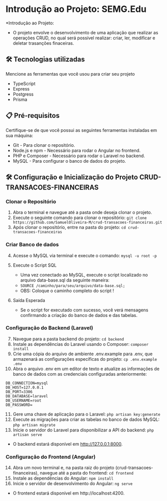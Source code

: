 
# Introdução ao Projeto: SEMG.Edu

*Introdução ao Projeto:
  * O projeto envolve o desenvolvimento de uma aplicação que realizar as operações CRUD, no qual será possível realizar: criar, ler, modificar e deletar trasanções finaceiras. 

## 🛠️ Tecnologias utilizadas

Mencione as ferramentas que você usou para criar seu projeto

* TypeScript
* Express
* Postgress
* Prisma

## 📋 Pré-requisitos

Certifique-se de que você possui as seguintes ferramentas instaladas em sua máquina:

* Git - Para clonar o repositório.
* Node.js e npm - Necessário para rodar o Angular no frontend.
* PHP e Composer - Necessário para rodar o Laravel no backend.
* MySQL - Para configurar o banco de dados do projeto.

## 🛠️ Configuração e Inicialização do Projeto CRUD-TRANSACOES-FINANCEIRAS

### Clonar o Repositório
1. Abra o terminal e navegue até a pasta onde deseja clonar o projeto.
2. Execute o seguinte comando para clonar o repositório:
   ``` git clone https://github.com/SamuelOliveira-M/crud-transacoes-financeiras.git ```
3. Após clonar o repositório, entre na pasta do projeto:
   ``` cd crud-transacoes-financeiras ```

### Criar Banco de dados  
4. Acesse o MySQL via terminal e execute o comando: 
  ``` mysql -u root -p ```
5. Execute o Script SQL
   * Uma vez conectado ao MySQL, execute o script localizado no arquivo data-base.sql da seguinte maneira:
   * ``` SOURCE /caminho/para/seu/arquivo/data-base.sql; ```
   * OBS: Coloque o caminho completo do script !
    
6. Saída Esperada
   * Se o script for executado com sucesso, você verá mensagens confirmando a criação do banco de dados e das tabelas.

### Configuração do Backend (Laravel)

7. Navegue para a pasta backend do projeto:
``` cd backend ```
8. Instale as dependências do Laravel usando o Composer:
   ``` composer install ```
9. Crie uma cópia do arquivo de ambiente .env.example para .env, que armazenará as configurações específicas do projeto:
   ``` cp .env.example .env ```
10. Abra o arquivo .env em um editor de texto e atualize as informações de banco de dados com as credenciais configuradas anteriormente:
```
DB_CONNECTION=mysql
DB_HOST=127.0.0.1
DB_PORT=3306
DB_DATABASE=laravel
DB_USERNAME=root
DB_PASSWORD=

```
11. Gere uma chave de aplicação para o Laravel:
 ``` php artisan key:generate ```
12. Execute as migrações para criar as tabelas no banco de dados MySQL:
  ``` php artisan migrate ```
13. Inicie o servidor do Laravel para disponibilizar a API do backend:
  ``` php artisan serve ```

  * O backend estará disponível em http://127.0.0.1:8000.

### Configuração do Frontend (Angular)
14. Abra um novo terminal e, na pasta raiz do projeto (crud-transacoes-financeiras), navegue até a pasta do frontend:
  ``` cd frontend ```
15. Instale as dependências do Angular:
  ``` npm install ```
16. Inicie o servidor de desenvolvimento do Angular:
  ``` ng serve ```
  * O frontend estará disponível em http://localhost:4200.








   
